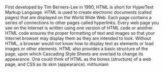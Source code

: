 First developed by Tim Berners-Lee in 1990, HTML is short for HyperText Markup Language. HTML is used to create electronic documents (called pages) that are displayed on the World Wide Web. Each page contains a series of connections to other pages called hyperlinks. Every web page you see on the Internet is written using one version of HTML code or another.
HTML code ensures the proper formatting of text and images so that your Internet browser may display them as they are intended to look. Without HTML, a browser would not know how to display text as elements or load images or other elements. HTML also provides a basic structure of the page, upon which Cascading Style Sheets are overlaid to change its appearance. One could think of HTML as the bones (structure) of a web page, and CSS as its skin (appearance).
mithuniam

